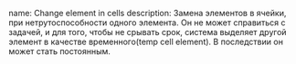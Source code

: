 name: Change element in cells
description: Замена элементов в ячейки, при нетрутоспособности одного элемента. Он не может справиться с задачей, и для того, чтобы не срывать срок, система выделяет другой элемент в качестве временного(temp cell element). В последствии он может стать постоянным.